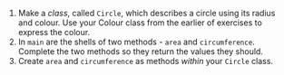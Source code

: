 1. Make a *class*, called `Circle`, which describes a circle using its radius and colour. 
   Use your Colour class from the earlier of exercises to express the colour. 
2. In `main` are the shells of two methods - `area` and `circumference`. Complete the two methods so they return the values they should.
3. Create `area` and `circumference` as methods *within* your `Circle` class.